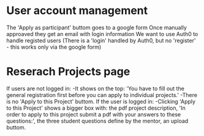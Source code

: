 # User account management
The 'Apply as participant' buttom goes to a google form
Once manually approaved they get an email with login information 
We want to use Auth0 to handle registed users
(There is a 'login' handled by Auth0, but no 'register' - this works only via the google form)

# Reserach Projects page
If users are not logged in:
-It shows on the top: 'You have to fill out the general registration first before you can apply to individual projects.'
-There is no 'Apply to this Project' buttom. 
If the user is logged in:
-Clicking 'Apply to this Project' shows a bigger box with: the pdf project description, 'In order to apply to this project submit a pdf with your answers to these questions:', the three student questions define by the mentor, an upload buttom. 


